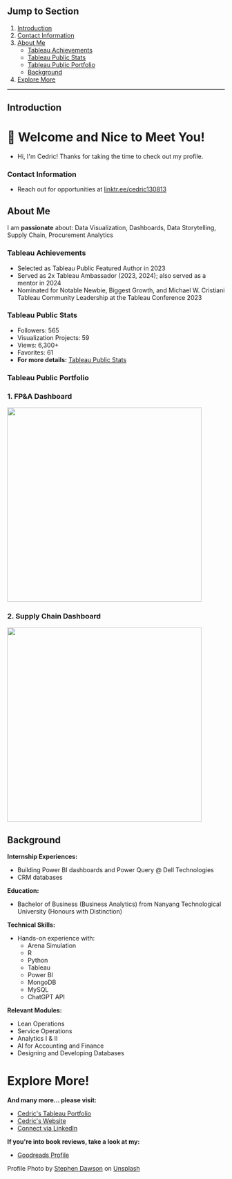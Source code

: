 ## Jump to Section
1. [Introduction](#introduction)
2. [Contact Information](#contact-information)
3. [About Me](#about-me)
   - [Tableau Achievements](#tableau-achievements)
   - [Tableau Public Stats](#tableau-public-stats)
   - [Tableau Public Portfolio](#tableau-public-portfolio)
   - [Background](#background)
4. [Explore More](#explore-more)

---

## Introduction<a name="introduction"></a>
# 👋 Welcome and Nice to Meet You!
- Hi, I'm Cedric! Thanks for taking the time to check out my profile.

### Contact Information<a name="contact-information"></a>
- Reach out for opportunities at [linktr.ee/cedric130813](http://linktr.ee/cedric130813)

## About Me<a name="about-me"></a>

I am **passionate** about: Data Visualization, Dashboards, Data Storytelling, Supply Chain, Procurement Analytics

### Tableau Achievements<a name="tableau-achievements"></a>
- Selected as Tableau Public Featured Author in 2023
- Served as 2x Tableau Ambassador (2023, 2024); also served as a mentor in 2024
- Nominated for Notable Newbie, Biggest Growth, and Michael W. Cristiani Tableau Community Leadership at the Tableau Conference 2023

### Tableau Public Stats<a name="tableau-public-stats"></a>
- Followers: 565
- Visualization Projects: 59
- Views: 6,300+
- Favorites: 61
- **For more details:** [Tableau Public Stats](https://public.tableau.com/app/profile/cedric130813/viz/TableauPublicStats_16942428002280/Stats)

### Tableau Public Portfolio<a name="tableau-public-portfolio"></a>
### 1. FP&A Dashboard
<a href="https://public.tableau.com/app/profile/cedric130813" target="_blank"><img src='https://github.com/cedric130813/SQL-DataViz/blob/d03caefadd15eea9c09890cf38381165a6ea4dd4/Tableau/FP&A%20Dashboard%20(1).png' width='450'></a>

### 2. Supply Chain Dashboard
<a href="https://public.tableau.com/app/profile/cedric130813" target="_blank"><img src='https://assets-global.website-files.com/626e3f90d87e459d91f51dd5/6448f949d9cba40342dd5f7d_Front%20(4).png' width='450'></a>
## Background<a name="background"></a>

**Internship Experiences:**
- Building Power BI dashboards and Power Query @ Dell Technologies
- CRM databases

**Education:**
- Bachelor of Business (Business Analytics) from Nanyang Technological University (Honours with Distinction)

**Technical Skills:**
- Hands-on experience with:
  - Arena Simulation
  - R
  - Python
  - Tableau
  - Power BI
  - MongoDB
  - MySQL
  - ChatGPT API

**Relevant Modules:**
- Lean Operations
- Service Operations
- Analytics I & II
- AI for Accounting and Finance
- Designing and Developing Databases

# Explore More!<a name="explore-more"></a>

**And many more... please visit:**
- [Cedric's Tableau Portfolio](https://public.tableau.com/app/profile/cedric130813)
- [Cedric's Website](https://cedric130813.webflow.io)
- [Connect via LinkedIn](https://www.linkedin.com/in/cedric130813/)

**If you're into book reviews, take a look at my:**
- [Goodreads Profile](https://www.goodreads.com/user/show/35830761-cedric)

Profile Photo by [Stephen Dawson](https://unsplash.com/@dawson2406?utm_content=creditCopyText&utm_medium=referral&utm_source=unsplash) on [Unsplash](https://unsplash.com/photos/turned-on-monitoring-screen-qwtCeJ5cLYs?utm_content=creditCopyText&utm_medium=referral&utm_source=unsplash)
